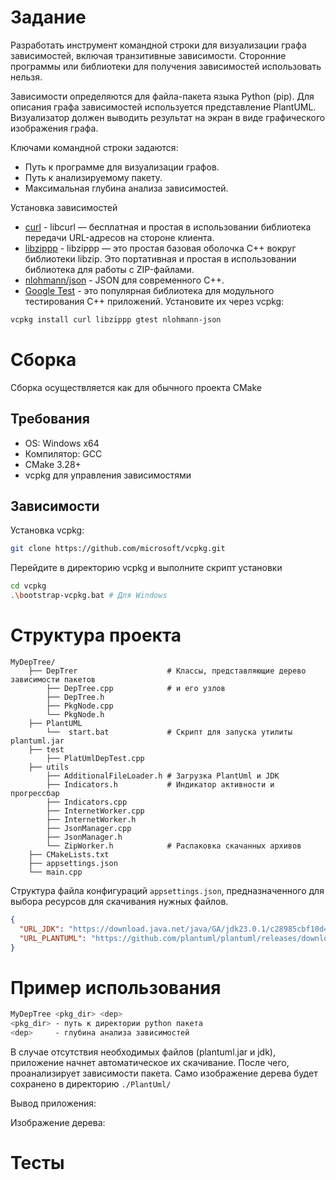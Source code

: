 # Задание
Разработать инструмент командной строки для визуализации графа зависимостей, включая транзитивные зависимости. Сторонние программы или библиотеки для получения зависимостей использовать нельзя.

Зависимости определяются для файла-пакета языка Python (pip). Для описания графа зависимостей используется представление PlantUML. Визуализатор должен выводить результат на экран в виде графического
изображения графа.

Ключами командной строки задаются:
- Путь к программе для визуализации графов.
- Путь к анализируемому пакету.
- Максимальная глубина анализа зависимостей.



Установка зависимостей

- [curl](https://curl.se/libcurl/) - libcurl — бесплатная и простая в использовании библиотека передачи URL-адресов на стороне клиента.
- [libzippp](https://github.com/ctabin/libzippp) - libzippp — это простая базовая оболочка C++ вокруг библиотеки libzip. Это портативная и простая в использовании библиотека для работы с ZIP-файлами.
- [nlohmann/json](https://github.com/nlohmann/json) - JSON для современного C++.
- [Google Test](https://github.com/google/googletest) - это популярная библиотека для модульного тестирования C++ приложений.
  Установите их через vcpkg:
```bash
vcpkg install curl libzippp gtest nlohmann-json
```

# Сборка
Сборка осуществляется как для обычного проекта CMake
## Требования
- OS: Windows x64
- Компилятор: GCC
- CMake 3.28+
- vcpkg для управления зависимостями

## Зависимости
Установка vcpkg:
```bash
git clone https://github.com/microsoft/vcpkg.git
```
Перейдите в директорию vcpkg и выполните скрипт установки
```bash
cd vcpkg
.\bootstrap-vcpkg.bat # Для Windows
```
# Структура проекта
```
MyDepTree/
    ├── DepTrer                    # Классы, представляющие дерево зависимости пакетов
        ├── DepTree.cpp            # и его узлов
        ├── DepTree.h
        ├── PkgNode.cpp
        └── PkgNode.h
    ├── PlantUML
        └──  start.bat             # Скрипт для запуска утилиты plantuml.jar     
    ├── test
        ├── PlatUmlDepTest.cpp
    ├── utils
        ├── AdditionalFileLoader.h # Загрузка PlantUml и JDK
        ├── Indicators.h           # Индикатор активности и прогрессбар
        ├── Indicators.cpp
        ├── InternetWorker.cpp
        ├── InternetWorker.h
        ├── JsonManager.cpp
        ├── JsonManager.h
        └── ZipWorker.h            # Распаковка скачанных архивов
    ├── CMakeLists.txt
    ├── appsettings.json
    └── main.cpp
```

Структура файла конфигураций ```appsettings.json```, предназначенного для выбора ресурсов для скачивания нужных файлов.

```json
{
  "URL_JDK": "https://download.java.net/java/GA/jdk23.0.1/c28985cbf10d4e648e4004050f8781aa/11/GPL/openjdk-23.0.1_windows-x64_bin.zip",
  "URL_PLANTUML": "https://github.com/plantuml/plantuml/releases/download/v1.2024.7/plantuml-mit-1.2024.7.jar"
}
```

# Пример использования

```bash
MyDepTree <pkg_dir> <dep>
<pkg_dir> - путь к директории python пакета
<dep>     - глубина анализа зависимостей
```
В случае отсутствия необходимых файлов (plantuml.jar и jdk), приложение начнет автоматическое их скачивание. После чего, проанализирует зависимости пакета.
Само изображение дерева будет сохранено в директорию ```./PlantUml/```


Вывод приложения:

Изображение дерева:

# Тесты





